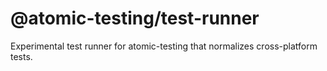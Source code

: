 # @atomic-testing/test-runner

Experimental test runner for atomic-testing that normalizes cross-platform tests.
